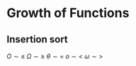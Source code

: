 # Growth of Functions

## Insertion sort

$O\sim\le$
$\Omega\sim\ge$
$\theta\sim=$
$o\sim<$
$\omega\sim>$

